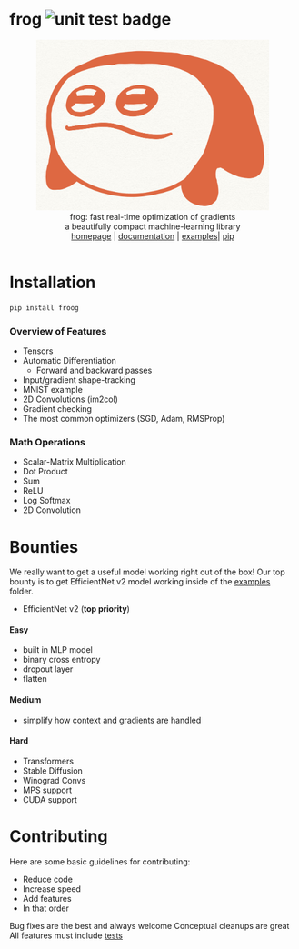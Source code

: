 # frog <img src="https://github.com/kevbuh/frog/actions/workflows/test.yml/badge.svg" alt="unit test badge" >
<div align="center" >
  <img src="https://raw.githubusercontent.com/kevbuh/frog/main/assets/froog.jpeg" alt="froog the frog" height="300">
  <br/>
  frog: fast real-time optimization of gradients 
  <br/>
  a beautifully compact machine-learning library
  <br/>
  <a href="https://github.com/kevbuh/frog">homepage</a> | <a href="https://github.com/kevbuh/frog/tree/main/docs">documentation</a> | <a href="https://github.com/kevbuh/frog/tree/main/examples">examples</a>| <a href="https://pypi.org/project/froog/">pip</a>
  <br/>
  <br/>
</div>

<!-- modern ml development is unintuitive, time consuming, and unaccessible. why not make it possible for anyone to build? -->
# Installation
```bash
pip install froog
```

### Overview of Features
- Tensors
- Automatic Differentiation
    - Forward and backward passes
- Input/gradient shape-tracking
- MNIST example
- 2D Convolutions (im2col)
- Gradient checking
- The most common optimizers (SGD, Adam, RMSProp)

### Math Operations
- Scalar-Matrix Multiplication
- Dot Product
- Sum
- ReLU
- Log Softmax
- 2D Convolution

# Bounties
We really want to get a useful model working right out of the box! Our top bounty is to get EfficientNet v2 model working inside of the <a href="https://github.com/kevbuh/frog/tree/main/examples">examples</a>  folder.

- EfficientNet v2 (**top priority**)

#### Easy
- built in MLP model
- binary cross entropy
- dropout layer
- flatten

#### Medium
- simplify how context and gradients are handled

#### Hard
- Transformers
- Stable Diffusion
- Winograd Convs
- MPS support
- CUDA support

# Contributing

Here are some basic guidelines for contributing:

* Reduce code
* Increase speed
* Add features
* In that order

Bug fixes are the best and always welcome
Conceptual cleanups are great
All features must include <a href="https://github.com/kevbuh/frog/tree/main/tests">tests</a>